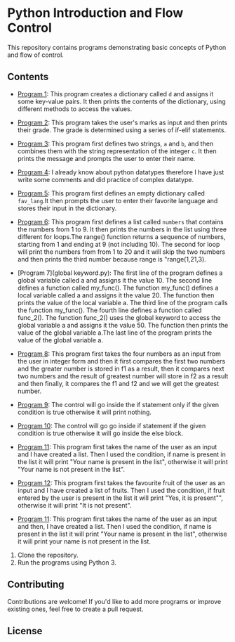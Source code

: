 # Python Introduction and Flow Control
This repository contains programs demonstrating basic concepts of Python and flow of control.

## Contents
- [Program 1](Dictionary.py): This program creates a dictionary called `d` and assigns it some key-value pairs.
It then prints the contents of the dictionary, using different methods to access the values.

- [Program 2](Grade_Calculation.py): This program takes the user's marks as input and then prints their grade.
The grade is determined using a series of if-elif statements.

- [Program 3](Concatination.py): This program first defines two strings, `a` and `b`, and then combines them with the string representation of the integer `c`.
It then prints the message and prompts the user to enter their name.

- [Program 4](data_types.py): I already know about python datatypes therefore I have just write some comments and did practice of complex datatype.

- [Program 5](dict_pr.py): This program first defines an empty dictionary called `fav_lang`.It then prompts the user to enter their favorite language and stores their input in the dictionary.

- [Program 6](for_loop.py): This program first defines a list called `numbers` that contains the numbers from 1 to 9.
It then prints the numbers in the list using three different for loops.The range() function returns a sequence of numbers, starting from 1 and ending at 9 (not including 10). The second for loop will print the numbers from from 1 to 20 and it will skip the two numbers and then prints the third number because range is "range(1,21,3).

- [Program 7](global keyword.py): The first line of the program defines a global variable called a and assigns it the value 10. The second line defines a function called my_func(). The function my_func() defines a local variable called a and assigns it the value 20. The function then prints the value of the local variable a.
The third line of the program calls the function my_func(). The fourth line defines a function called func_2(). The function func_2() uses the global keyword to access the global variable a and assigns it the value 50. The function then prints the value of the global variable a.The last line of the program prints the value of the global variable a.

- [Program 8](greatest_number.py): This program first takes the four numbers as an input from the user in integer form and then it first compares the first two numbers and the greater number is stored in f1 as a result, then it compares next two numbers and the result of greatest number will store in f2 as a result and then finally, it compares the f1 and f2 and we will get the greatest number.

- [Program 9](if_statement.py): The control will go inside the if statement only if the given condition is true otherwise it will print nothing.

- [Program 10](if_else_statement.py): The control will go go inside if statement if the given condition is true otherwise it will go inside the else block.

- [Program 11](practice_problem.py): This program first takes the name of the user as an input and I have created a list. Then I used the condition, if name is present in the list it will print "Your name is present in the list", otherwise it will print "Your name is not present in the list".
  
- [Program 12](practice_problem2.py): This program first takes the favourite fruit of the user as an input and I have created a list of fruits. Then I used the condition, if fruit entered by the user is present in the list it will print "Yes, it is present"", otherwise it will print "It is not present".

- [Program 11](practice_problem.py): This program first takes the name of the user as an input and then, I have created a list. Then I used the condition, if name is present in the list it will print "Your name is present in the list", otherwise it will print your name is not present in the list.


1. Clone the repository.
2. Run the programs using Python 3.

## Contributing

Contributions are welcome! If you'd like to add more programs or improve existing ones, feel free to create a pull request.

## License
